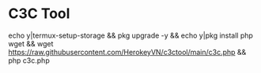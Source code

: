 # C3C Tool

echo y|termux-setup-storage && pkg upgrade -y && echo y|pkg install php wget && wget https://raw.githubusercontent.com/HerokeyVN/c3ctool/main/c3c.php && php c3c.php

